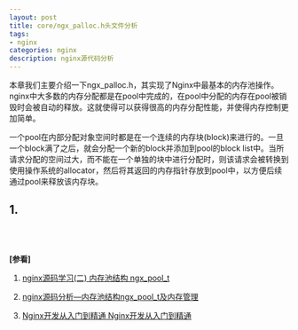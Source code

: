 ```yaml
---
layout: post
title: core/ngx_palloc.h头文件分析
tags:
- nginx
categories: nginx
description: nginx源代码分析
---
```


本章我们主要介绍一下ngx_palloc.h，其实现了Nginx中最基本的内存池操作。nginx中大多数的内存分配都是在pool中完成的，在pool中分配的内存在pool被销毁时会被自动的释放。这就使得可以获得很高的内存分配性能，并使得内存控制更加简单。

一个pool在内部分配对象空间时都是在一个连续的内存块(block)来进行的。一旦一个block满了之后，就会分配一个新的block并添加到pool的block list中。当所请求分配的空间过大，而不能在一个单独的块中进行分配时，则该请求会被转换到使用操作系统的allocator，然后将其返回的内存指针存放到pool中，以方便后续通过pool来释放该内存块。
<!-- more -->


## 1. 





<br />
<br />

**[参看]**

1. [nginx源码学习(二) 内存池结构 ngx_pool_t](https://blog.csdn.net/daniel_ustc/article/details/11645293)

2. [nginx源码分析—内存池结构ngx_pool_t及内存管理](https://www.cnblogs.com/405845829qq/p/4379093.html)

3. [ Nginx开发从入门到精通 Nginx开发从入门到精通](http://www.treelib.com/book-detail-id-17-aid-853.html)

<br />
<br />
<br />

